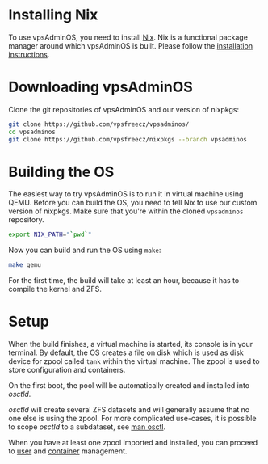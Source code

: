 # Installing Nix
To use vpsAdminOS, you need to install [Nix]. Nix is
a functional package manager around which vpsAdminOS is built. Please follow
the [installation instructions][install-nix].

# Downloading vpsAdminOS
Clone the git repositories of vpsAdminOS and our version of nixpkgs:

```bash
git clone https://github.com/vpsfreecz/vpsadminos/
cd vpsadminos
git clone https://github.com/vpsfreecz/nixpkgs --branch vpsadminos
```

# Building the OS
The easiest way to try vpsAdminOS is to run it in virtual machine using QEMU.
Before you can build the OS, you need to tell Nix to use our custom version
of nixpkgs. Make sure that you're within the cloned `vpsadminos` repository.

```bash
export NIX_PATH="`pwd`"
```

Now you can build and run the OS using `make`:

```bash
make qemu
```

For the first time, the build will take at least an hour, because it has to
compile the kernel and ZFS.

# Setup
When the build finishes, a virtual machine is started, its console is in your
terminal. By default, the OS creates a file on disk which is used as disk device
for zpool called `tank` within the virtual machine. The zpool is used to store
configuration and containers.

On the first boot, the pool will be automatically created and installed into
*osctld*.

*osctld* will create several ZFS datasets and will generally assume that no one
else is using the zpool. For more complicated use-cases, it is possible to scope
*osctld* to a subdataset, see [man osctl].

When you have at least one zpool imported and installed, you can proceed
to [user](users.md) and [container](containers.md) management.

[Nix]: https://nixos.org/nix/
[install-nix]: https://nixos.org/nix/download.html
[nixpkgs]: https://nixos.org/nixpkgs/
[man osctl]: https://man.vpsadminos.org/osctl/man8/osctl.8.html
